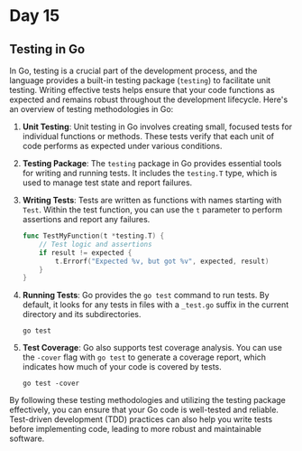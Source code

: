 # Day 15

## Testing in Go

In Go, testing is a crucial part of the development process, and the language provides a built-in testing package (`testing`) to facilitate unit testing. Writing effective tests helps ensure that your code functions as expected and remains robust throughout the development lifecycle. Here's an overview of testing methodologies in Go:

1. **Unit Testing**: Unit testing in Go involves creating small, focused tests for individual functions or methods. These tests verify that each unit of code performs as expected under various conditions.

2. **Testing Package**: The `testing` package in Go provides essential tools for writing and running tests. It includes the `testing.T` type, which is used to manage test state and report failures.

3. **Writing Tests**: Tests are written as functions with names starting with `Test`. Within the test function, you can use the `t` parameter to perform assertions and report any failures.

   ```go
   func TestMyFunction(t *testing.T) {
       // Test logic and assertions
       if result != expected {
           t.Errorf("Expected %v, but got %v", expected, result)
       }
   }
   ```

4. **Running Tests**: Go provides the `go test` command to run tests. By default, it looks for any tests in files with a `_test.go` suffix in the current directory and its subdirectories.

   ```
   go test
   ```

5. **Test Coverage**: Go also supports test coverage analysis. You can use the `-cover` flag with `go test` to generate a coverage report, which indicates how much of your code is covered by tests.

   ```
   go test -cover
   ```

By following these testing methodologies and utilizing the testing package effectively, you can ensure that your Go code is well-tested and reliable. Test-driven development (TDD) practices can also help you write tests before implementing code, leading to more robust and maintainable software.
